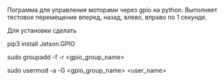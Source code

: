Пограмма для управления моторами через gpio на python.
Выполняет тестовое перемещение вперед, назад, влево, вправо по 1 секунде.

Для установки сделать

pip3 install Jetson.GPIO

sudo groupadd -f -r <gpio_group_name>

sudo usermod -a -G <gpio_group_name> <user_name>
